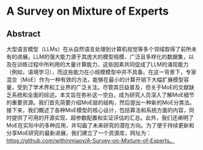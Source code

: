# A Survey on Mixture of Experts

## Abstract

大型语言模型（LLMs）在从自然语言处理到计算机视觉等多个领域取得了前所未有的进展。LLM的强大能力源于其庞大的模型规模、广泛且多样化的数据集，以及在训练过程中所利用的大量计算能力，这些因素共同促成了LLM的涌现能力（例如，语境学习），而这些能力在小规模模型中并不具备。在这一背景下，专家混合（MoE）作为一种有效的方法，能够在最小的计算开销下大幅扩展模型容量，受到了学术界和工业界的广泛关注。尽管其日益普及，但关于MoE的文献缺乏系统和全面的综述。本文旨在弥补这一空白，成为研究人员深入了解MoE细节的重要资源。我们首先简要介绍MoE层的结构，然后提出一种新的MoE分类法。接下来，我们概述了各种MoE模型的核心设计，包括算法和系统方面的内容，同时提供了可用的开源实现、超参数配置和实证评估的汇总。此外，我们还阐明了MoE在实际中的多种应用，并勾画了未来研究的潜在方向。为了便于持续更新和分享MoE研究的最新进展，我们建立了一个资源库，网址为：https://github.com/withinmiaov/A-Survey-on-Mixture-of-Experts。
